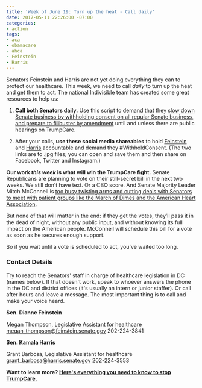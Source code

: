```yaml
---
title: 'Week of June 19: Turn up the heat - Call daily'
date: 2017-05-11 22:26:00 -07:00
categories:
- action
tags:
- aca
- obamacare
- ahca
- Feinstein
- Harris
---
```


Senators Feinstein and Harris are not yet doing everything they can to protect our healthcare. This week, we need to call *daily* to turn up the heat and get them to act. The national Indivisible team has created some great resources to help us:

1. **Call both Senators daily.** Use this script to demand that they [slow down Senate business by withholding consent on all regular Senate business, and prepare to filibuster by amendment](https://www.indivisibleguide.com/resource/withholding-consent-filibuster-amendment-call-script/) until and unless there are public hearings on TrumpCare.

2. After your calls, **use these social media shareables** to hold [Feinstein](/uploads/protect_healthcare_dems-15.jpg) and [Harris](/uploads/protect_healthcare_dems-18.jpg) accountable and demand they #WithholdConsent. (The two links are to .jpg files; you can open and save them and then share on Facebook, Twitter and Instagram.)

**Our work *this week* is what will win the TrumpCare fight.** Senate Republicans are planning to vote on their still-secret bill in the next two weeks. We still don’t have text. Or a CBO score. And Senate Majority Leader Mitch McConnell is [too busy twisting arms and cutting deals with Senators to meet with patient groups like the March of Dimes and the American Heart Association](http://www.latimes.com/politics/la-na-pol-republicans-obamacare-secrecy-20170616-story.html).

But none of that will matter in the end: if they get the votes, they’ll pass it in the dead of night, without any public input, and without knowing its full impact on the American people. McConnell will schedule this bill for a vote as soon as he secures enough support.

So if you wait until a vote is scheduled to act, you’ve waited too long.

### Contact Details

Try to reach the Senators' staff in charge of healthcare legislation in DC (names below). If that doesn't work, speak to whoever answers the phone in the DC and district offices (it's usually an intern or junior staffer). Or call after hours and leave a message. The most important thing is to call and make your voice heard.

**Sen. Dianne Feinstein**

Megan Thompson, Legislative Assistant for healthcare
[megan_thompson@feinstein.senate.gov](mailto:megan_thompson@feinstein.senate.gov)
202-224-3841

**Sen. Kamala Harris**

Grant Barbosa, Legislative Assistant for healthcare
[grant_barbosa@harris.senate.gov](mailto:grant_barbosa@harris.senate.gov)
202-224-3553

**Want to learn more? [Here's everything you need to know to stop TrumpCare.](https://www.indivisibleguide.com/stop-trumpcare/)**
